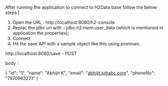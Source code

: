 After running the application to connect to H2Data base follow the below steps:|

1) Open the URL : http://localhost:8080/h2-console
2) Replac the jdbc url with - jdbc:h2:mem:user_data (which is mentioned in application the properties);
3) Connect
4) Hit the save API with a sample object like this using postman.

http://localhost:8080/save - POST

body : 

{
    "id": "1",
    "name": "Abhijit K",
    "email": "abhijit.k@abc.com",
    "phoneNo": "7970963271"
}

